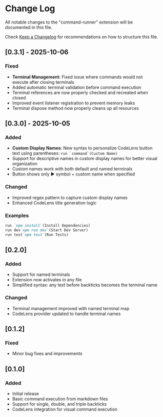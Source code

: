 # Change Log

All notable changes to the "command-runner" extension will be documented in this file.

Check [Keep a Changelog](http://keepachangelog.com/) for recommendations on how to structure this file.

## [0.3.1] - 2025-10-06

### Fixed
- **Terminal Management:** Fixed issue where commands would not execute after closing terminals
- Added automatic terminal validation before command execution
- Terminal references are now properly checked and recreated when closed
- Improved event listener registration to prevent memory leaks
- Terminal dispose method now properly cleans up all resources

## [0.3.0] - 2025-10-05

### Added
- **Custom Display Names:** New syntax to personalize CodeLens button text using parentheses: ```` run `command`(Custom Name) ````
- Support for descriptive names in custom display names for better visual organization
- Custom names work with both default and named terminals
- Button shows only ▶︎ symbol + custom name when specified

### Changed
- Improved regex pattern to capture custom display names
- Enhanced CodeLens title generation logic

### Examples
````markdown
run `npm install`(Install Dependencies)
run dev`npm run dev`(Start Dev Server)
run test`npm test`(Run Tests)
````

## [0.2.0]

### Added
- Support for named terminals
- Extension now activates in any file
- Simplified syntax: any text before backticks becomes the terminal name

### Changed
- Terminal management improved with named terminal map
- CodeLens provider updated to handle terminal names

## [0.1.2]

### Fixed
- Minor bug fixes and improvements

## [0.1.0]

### Added
- Initial release
- Basic command execution from markdown files
- Support for single, double, and triple backticks
- CodeLens integration for visual command execution